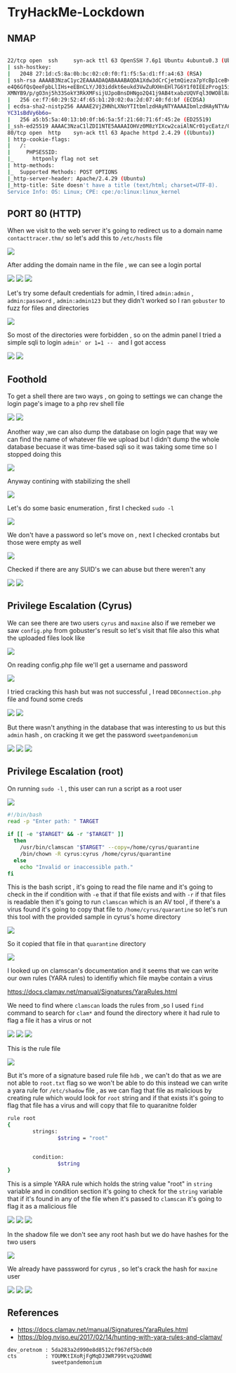 # TryHackMe-Lockdown

## NMAP

```bash

22/tcp open  ssh     syn-ack ttl 63 OpenSSH 7.6p1 Ubuntu 4ubuntu0.3 (Ubuntu Linux; protocol 2.0)
| ssh-hostkey:                                                            
|   2048 27:1d:c5:8a:0b:bc:02:c0:f0:f1:f5:5a:d1:ff:a4:63 (RSA)
| ssh-rsa AAAAB3NzaC1yc2EAAAADAQABAAABAQDA1Xdw3dCrCjetmQieza7pYcBp1ceBvVB6g1A/OU+bqoRSEfnKTHP0k5P2U1BbeciJTqflslP3IHh+py4jkWTkzbU80Mxokn2Kr5Qa5GKgrm
e4Q6GfQsQeeFpbLlIHs+eEBnCLY/J03iddkt6eukd3VwZuRXHnEHl7G6Y1f0IEEzProg15iAtUTbS8OwPx+ZwdvXfJTWujUS+OzLLjQw5wPewCEK+TJHVM02H+5sO+dYBMC9rgiEnPe5ayP+nupA
XMNYB9/p/gO3nj5h33SokY3RkXMFsijUJpoBnsDHNgo2Q41j9AB4txabzUQVFql30WO8l8azO4y/fWYYtU8YCn
|   256 ce:f7:60:29:52:4f:65:b1:20:02:0a:2d:07:40:fd:bf (ECDSA)
| ecdsa-sha2-nistp256 AAAAE2VjZHNhLXNoYTItbmlzdHAyNTYAAAAIbmlzdHAyNTYAAABBBGjTYytQsU83icaN6V9H1Kotl0nKVpR35o6PtyrWy9WjljhWaNr3cnGDUnd7RSIUOiZco3UL5+
YC31sBdVy6b6o=                                                            
|   256 a5:b5:5a:40:13:b0:0f:b6:5a:5f:21:60:71:6f:45:2e (ED25519)
|_ssh-ed25519 AAAAC3NzaC1lZDI1NTE5AAAAIOHVz0M8zYIXcw2caiAlNCr01ycEatz/QPx1PpgMZqZN
80/tcp open  http    syn-ack ttl 63 Apache httpd 2.4.29 ((Ubuntu))
| http-cookie-flags: 
|   /: 
|     PHPSESSID: 
|_      httponly flag not set
| http-methods: 
|_  Supported Methods: POST OPTIONS
|_http-server-header: Apache/2.4.29 (Ubuntu)
|_http-title: Site doesn't have a title (text/html; charset=UTF-8).
Service Info: OS: Linux; CPE: cpe:/o:linux:linux_kernel

```

## PORT 80  (HTTP)

When we visit to the web server it's going to redirect us to a domain name  `contacttracer.thm/` so let's add this to `/etc/hosts` file

<img src="https://i.imgur.com/JyStBig.png"/>

After adding the domain name in the file , we can see a login portal

<img src="https://i.imgur.com/U8Y7Fl5.png"/>

<img src="https://i.imgur.com/diXZ0fe.png"/>

<img src="https://i.imgur.com/BjeVplg.png"/>

Let's try some default credentials for admin, I tired `admin:admin` , `admin:password` , `admin:admin123` but they didn't worked so I ran `gobuster` to fuzz for files and directories

<img src="https://i.imgur.com/oSbuOho.png"/>

So most of the directories were forbidden , so on the admin panel I tried a simple sqli to login `admin' or 1=1 -- ` and I got access

<img src="https://i.imgur.com/dFyHdeU.png"/>

<img src="https://i.imgur.com/0kXXn4H.png"/>

## Foothold 

To get a shell there are two ways , on going to settings we can change the login page's image to a php rev shell file

<img src="https://i.imgur.com/vBp2sHB.png"/>

<img src="https://i.imgur.com/0EbXtJh.png"/>

Another way ,we can also dump the database on login page that way we can find the name of whatever file we upload but I didn't dump the whole database becuase it was time-based sqli so it was taking some time so I stopped doing this

<img src="https://i.imgur.com/Oy55Nq5.png"/>

Anyway contining with stabilizing the shell

<img src="https://i.imgur.com/On17g0f.png"/>

Let's do some basic enumeration , first I checked `sudo -l`

<img src="https://i.imgur.com/4gckTh6.png"/>

We don't have a password so let's move on , next I checked crontabs but those were empty as well

<img src="https://i.imgur.com/ywz1l3R.png"/>

Checked if there are any SUID's we can abuse but there weren't any

<img src="https://i.imgur.com/yi5WJ8l.png"/>

<img src="https://i.imgur.com/2N3AK0L.png"/>

## Privilege Escalation (Cyrus)

We can see there are two users `cyrus` and `maxine` also if we remeber we saw `config.php` from gobuster's result so let's visit that file also this what the uploaded files look like

<img src="https://i.imgur.com/VRRWK53.png"/>

On reading config.php file we'll get a username and password

<img src="https://i.imgur.com/AehelDq.png"/>

I tried cracking this hash but was not successful , I read `DBConnection.php` file and found some creds 

<img src="https://i.imgur.com/1AlcTkU.png"/>

<img src="https://i.imgur.com/aqLAPZr.png"/>

But there wasn't anything in the database that was interesting to us but this `admin` hash , on cracking it we get the password `sweetpandemonium`

<img src="https://i.imgur.com/vnlcpCP.png"/>

<img src="https://i.imgur.com/GWF9hEN.png"/>

<img src="https://i.imgur.com/GXFzUpf.png"/>

## Privilege Escalation (root)

On running `sudo -l` , this user can run a script as a root user

<img src="https://i.imgur.com/4T6pfAE.png"/>

```bash
#!/bin/bash
read -p "Enter path: " TARGET                                                                                                                       
                                                                          
if [[ -e "$TARGET" && -r "$TARGET" ]]                                     
  then                                                                                                                                              
    /usr/bin/clamscan "$TARGET" --copy=/home/cyrus/quarantine                                                                                       
    /bin/chown -R cyrus:cyrus /home/cyrus/quarantine                      
  else                                                                                                                                              
    echo "Invalid or inaccessible path."                                  
fi  
```

This is the bash script , it's going to read the file name and it's going to check in the if condition with `-e` that if that file exists and with `-r` if that files is readable then it's going to run `clamscan` which is an AV tool , if there's a virus found it's going to copy that file to `/home/cyrus/quarantine` so let's run this tool with the provided sample in cyrus's home directory

<img src="https://i.imgur.com/NARWga4.png"/>

So it copied that file in that `quarantine` directory

<img src="https://i.imgur.com/EBlVAvi.png"/>

I looked up on clamscan's documentation and it seems that we can write our own rules (YARA rules) to identifiy which file maybe contain a virus

https://docs.clamav.net/manual/Signatures/YaraRules.html

We need to find where `clamscan` loads the rules from ,so I used `find` command to search for `clam*` and found the directory where it had rule to flag a file it has a virus or not

<img src="https://i.imgur.com/Z3931nX.png"/>

<img src="https://i.imgur.com/qjE1qAN.png"/>

<img src="https://i.imgur.com/tZkLfJ8.png"/>

This is the rule file 

<img src="https://i.imgur.com/NeaaYG3.png"/>

But it's more of a signature based rule file `hdb` , we can't do that as we are not able to `root.txt` flag so we won't be able to do this instead we can write a yara rule for `/etc/shadow` file , as we can flag that file as malicious by creating rule which would look for `root` string and if that exists it's going to flag that file has a virus and will copy that file to quaranitne folder

```bash
rule root
{
        strings:
                $string = "root"


        condition:
                $string
}
```

This is a simple YARA rule which holds the string value "root" in `string` variable and in condition section it's going to check for the `string` variable that if it's found in any of the file when it's passed to `clamscan` it's going to flag it as a malicious file

<img src="https://i.imgur.com/WcAZE7D.png"/>

<img src="https://i.imgur.com/oxkbnlF.png"/>

<img src="https://i.imgur.com/YyK0E0c.png"/>

In the shadow file we don't see any root hash but we do have hashes for the two users

<img src="https://i.imgur.com/6JhTgej.png"/>

We already have passsword for cyrus , so let's crack the hash for `maxine` user

<img src="https://i.imgur.com/fwEo6QW.png"/>

<img src="https://i.imgur.com/qYlBo0W.png"/>

<img src="https://i.imgur.com/fZs9jq0.png"/>


## References

- https://docs.clamav.net/manual/Signatures/YaraRules.html
- https://blog.nviso.eu/2017/02/14/hunting-with-yara-rules-and-clamav/


```
dev_oretnom : 5da283a2d990e8d8512cf967df5bc0d0
cts         : YOUMKtIXoRjFgMqDJ3WR799tvq2UdNWE
			  sweetpandemonium	

```